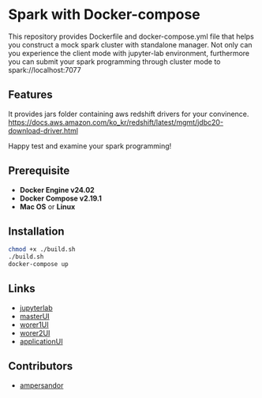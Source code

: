 # Spark with Docker-compose
This repository provides Dockerfile and docker-compose.yml file that helps you construct a mock spark cluster with standalone manager. Not only can you experience the client mode with jupyter-lab environment, furthermore you can submit your spark programming through cluster mode to spark://localhost:7077

## Features
It provides jars folder containing aws redshift drivers for your convinence.  
https://docs.aws.amazon.com/ko_kr/redshift/latest/mgmt/jdbc20-download-driver.html  
  
Happy test and examine your spark programming!

## Prerequisite

* **Docker Engine v24.02**
* **Docker Compose v2.19.1**
* **Mac OS** or **Linux**

## Installation
```bash
chmod +x ./build.sh
./build.sh
docker-compose up
```

## Links
- [jupyterlab](http://localhost:9999)
- [masterUI](http://localhost:9090)
- [worer1UI](http://localhost:9091)
- [worer2UI](http://localhost:9092)
- [applicationUI](http://localhost:4040)



## Contributors
- [ampersandor](https://github.com/ampersandor)
